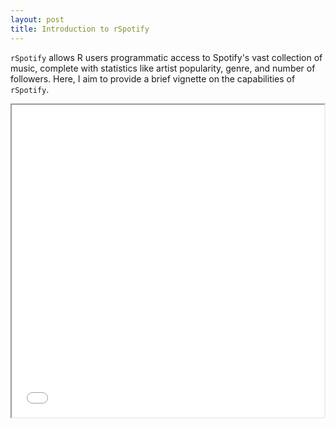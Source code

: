 ```yaml
---
layout: post
title: Introduction to rSpotify
---
```



`rSpotify` allows R users programmatic access to Spotify's vast collection of music, complete with statistics like artist popularity, genre, and number of followers. Here, I aim to provide a brief vignette on the capabilities of `rSpotify`. 


<iframe src="_data/bandsPlot.html" height=500 width=500></iframe>



